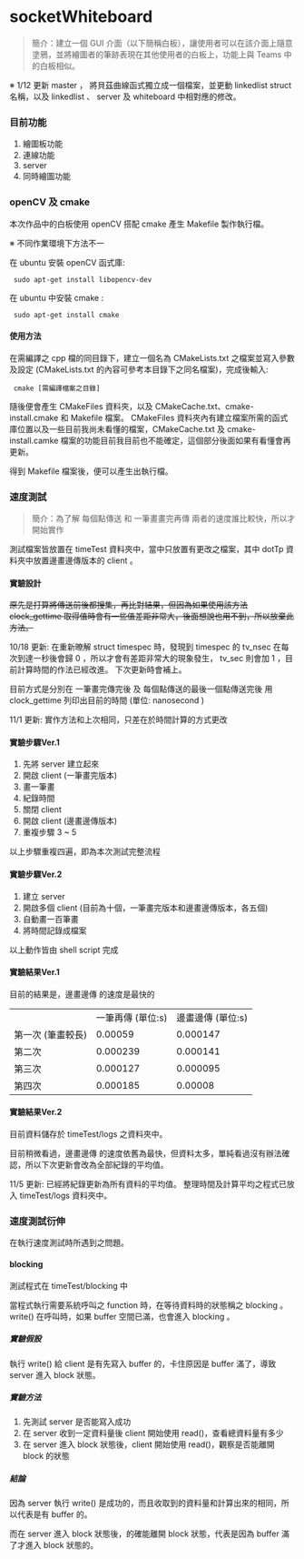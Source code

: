 # socketWhiteboard #

> 簡介：建立一個 GUI 介面（以下簡稱白板），讓使用者可以在該介面上隨意塗鴉，並將繪圖者的筆跡表現在其他使用者的白板上，功能上與 Teams 中的白板相似。


※ 1/12 更新 master ， 將貝茲曲線函式獨立成一個檔案，並更動 linkedlist struct 名稱，以及 linkedlist 、 server 及 whiteboard 中相對應的修改。

### 目前功能 ###
1.  繪圖板功能
2.  連線功能
3.  server
4.  同時繪圖功能


### openCV 及 cmake ### 

本次作品中的白板使用 openCV 搭配 cmake 產生 Makefile 製作執行檔。

※ 不同作業環境下方法不一

在 ubuntu 安裝 openCV 函式庫:

<pre><code> sudo apt-get install libopencv-dev </code></pre> 

在 ubuntu 中安裝 cmake :

<pre><code> sudo apt-get install cmake </code></pre>

#### 使用方法 ####
在需編譯之 cpp 檔的同目錄下，建立一個名為 CMakeLists.txt 之檔案並寫入參數及設定 (CMakeLists.txt 的內容可參考本目錄下之同名檔案)，完成後輸入:

<pre><code> cmake [需編譯檔案之目錄] </code></pre>

隨後便會產生 CMakeFiles 資料夾，以及 CMakeCache.txt、cmake-install.cmake 和 Makefile 檔案。
CMakeFiles 資料夾內有建立檔案所需的函式庫位置以及一些目前我尚未看懂的檔案，CMakeCache.txt 及 cmake-install.camke 檔案的功能目前我目前也不能確定，這個部分後面如果有看懂會再更新。

得到 Makefile 檔案後，便可以產生出執行檔。

### 速度測試 ###

> 簡介：為了解 每個點傳送 和 一筆畫畫完再傳 兩者的速度誰比較快，所以才開始實作

測試檔案皆放置在 timeTest 資料夾中，當中只放置有更改之檔案，其中 dotTp 資料夾中放置邊畫邊傳版本的 client 。

#### 實驗設計 ####

~~原先是打算將傳送前後都搜集，再比對結果，但因為如果使用該方法 clock_gettime 取得值時會有一些值差距非常大，後面想說也用不到，所以放棄此方法。~~

10/18 更新: 在重新暸解 struct timespec 時，發現到 timespec 的 tv_nsec 在每次到達一秒後會歸 0 ，所以才會有差距非常大的現象發生， tv_sec 則會加 1 ，目前計算時間的作法已經改進。
下次更新時會補上。

目前方式是分別在 一筆畫完傳完後 及 每個點傳送的最後一個點傳送完後 用 clock_gettime 列印出目前的時間 (單位: nanosecond )

11/1 更新: 實作方法和上次相同，只差在於時間計算的方式更改

#### 實驗步驟Ver.1 ####

1.  先將 server 建立起來
2.  開啟 client (一筆畫完版本)
3.  畫一筆畫
4.  紀錄時間
5.  關閉 client
6.  開啟 client (邊畫邊傳版本)
7.  重複步驟 3 ~ 5

以上步驟重複四遍，即為本次測試完整流程

#### 實驗步驟Ver.2 ####

1.  建立 server 
2.  開啟多個 client (目前為十個，一筆畫完版本和邊畫邊傳版本，各五個)
3.  自動畫一百筆畫
4.  將時間記錄成檔案

以上動作皆由 shell script 完成

#### 實驗結果Ver.1 ####

目前的結果是，邊畫邊傳 的速度是最快的

<table>
<tr>
   <td> </td>
   <td> 一筆再傳 (單位:s) </td>
   <td> 邊畫邊傳 (單位:s) </td>
</tr>
<tr>
   <td> 第一次 (筆畫較長) </td>
   <td> 0.00059 </td>
   <td> 0.000147 </td>
</tr>
<tr>
   <td> 第二次 </td>
   <td> 0.000239 </td>
   <td> 0.000141 </td>
</tr>
<tr>
   <td> 第三次 </td>
   <td> 0.000127 </td>
   <td> 0.000095 </td>
</tr>
<tr>
   <td> 第四次 </td>
   <td> 0.000185 </td>
   <td> 0.00008 </td>
</tr>
</table>

#### 實驗結果Ver.2 ####

目前資料儲存於 timeTest/logs 之資料夾中。

目前稍微看過，邊畫邊傳 的速度依舊為最快，但資料太多，單純看過沒有辦法確認，所以下次更新會改為全部紀錄的平均值。

11/5 更新: 已經將紀錄更新為所有資料的平均值。 整理時間及計算平均之程式已放入 timeTest/logs 資料夾中。

### 速度測試衍伸 ###

在執行速度測試時所遇到之問題。

#### blocking ####

測試程式在 timeTest/blocking 中

當程式執行需要系統呼叫之 function 時，在等待資料時的狀態稱之 blocking 。
write() 在呼叫時，如果 buffer 空間已滿，也會進入 blocking 。

##### 實驗假設 #####

執行 write() 給 client 是有先寫入 buffer 的，卡住原因是 buffer 滿了，導致 server 進入 block 狀態。 

##### 實驗方法 #####

1. 先測試 server 是否能寫入成功
2. 在 server 收到一定資料量後 client 開始使用 read()，查看總資料量有多少
3. 在 server 進入 block 狀態後，client 開始使用 read()，觀察是否能離開 block 的狀態

##### 結論 #####

因為 server 執行 write() 是成功的，而且收取到的資料量和計算出來的相同，所以代表是有 buffer 的。

而在 server 進入 block 狀態後，的確能離開 block 狀態，代表是因為 buffer 滿了才進入 block 狀態的。
